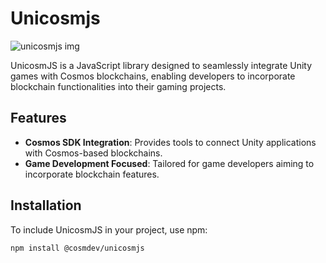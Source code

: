 # Unicosmjs

![unicosmjs img](https://i.imgur.com/YjLs3uH.jpeg) 
 
UnicosmJS is a JavaScript library designed to seamlessly integrate Unity games with Cosmos blockchains, enabling developers to incorporate blockchain functionalities into their gaming projects.

## Features

- **Cosmos SDK Integration**: Provides tools to connect Unity applications with Cosmos-based blockchains.
- **Game Development Focused**: Tailored for game developers aiming to incorporate blockchain features.

## Installation

To include UnicosmJS in your project, use npm:

```bash
npm install @cosmdev/unicosmjs

